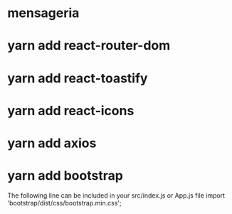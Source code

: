 # mensageria
# yarn add react-router-dom
# yarn add react-toastify
# yarn add react-icons
# yarn add axios
# yarn add bootstrap

The following line can be included in your src/index.js or App.js file
import 'bootstrap/dist/css/bootstrap.min.css';